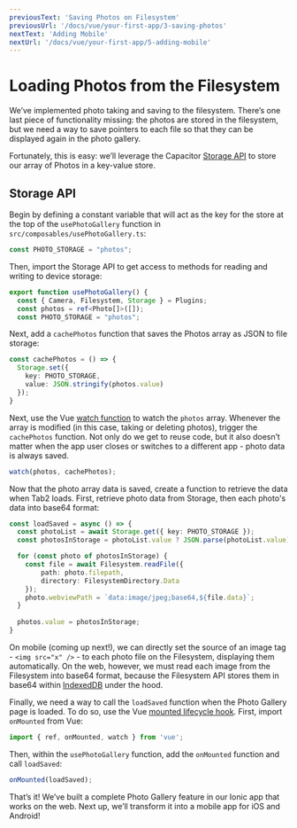 ```yaml
---
previousText: 'Saving Photos on Filesystem'
previousUrl: '/docs/vue/your-first-app/3-saving-photos'
nextText: 'Adding Mobile'
nextUrl: '/docs/vue/your-first-app/5-adding-mobile'
---
```


# Loading Photos from the Filesystem

We’ve implemented photo taking and saving to the filesystem. There’s one last piece of functionality missing: the photos are stored in the filesystem, but we need a way to save pointers to each file so that they can be displayed again in the photo gallery.

Fortunately, this is easy: we’ll leverage the Capacitor [Storage API](https://capacitor.ionicframework.com/docs/apis/storage) to store our array of Photos in a key-value store. 

## Storage API

Begin by defining a constant variable that will act as the key for the store at the top of the `usePhotoGallery` function in `src/composables/usePhotoGallery.ts`:

```typescript
const PHOTO_STORAGE = "photos";
```

Then, import the Storage API to get access to methods for reading and writing to device storage:

```typescript
export function usePhotoGallery() {
  const { Camera, Filesystem, Storage } = Plugins;
  const photos = ref<Photo[]>([]);
  const PHOTO_STORAGE = "photos";
```

Next, add a `cachePhotos` function that saves the Photos array as JSON to file storage:

```typescript
const cachePhotos = () => {
  Storage.set({
    key: PHOTO_STORAGE,
    value: JSON.stringify(photos.value)
  });
}
```

Next, use the Vue [watch function](https://v3.vuejs.org/guide/composition-api-introduction.html#reacting-to-changes-with-watch) to watch the `photos` array. Whenever the array is modified (in this case, taking or deleting photos), trigger the `cachePhotos` function. Not only do we get to reuse code, but it also doesn’t matter when the app user closes or switches to a different app - photo data is always saved.

```typescript
watch(photos, cachePhotos);
```

Now that the photo array data is saved, create a function to retrieve the data when Tab2 loads. First, retrieve photo data from Storage, then each photo's data into base64 format:

```typescript
const loadSaved = async () => {
  const photoList = await Storage.get({ key: PHOTO_STORAGE });
  const photosInStorage = photoList.value ? JSON.parse(photoList.value) : [];

  for (const photo of photosInStorage) {
    const file = await Filesystem.readFile({
        path: photo.filepath,
        directory: FilesystemDirectory.Data
    });
    photo.webviewPath = `data:image/jpeg;base64,${file.data}`;
  }
  
  photos.value = photosInStorage;
}
```

On mobile (coming up next!), we can directly set the source of an image tag - `<img src="x" />` - to each photo file on the Filesystem, displaying them automatically. On the web, however, we must read each image from the Filesystem into base64 format, because the Filesystem API stores them in base64 within [IndexedDB](https://developer.mozilla.org/en-US/docs/Web/API/IndexedDB_API) under the hood.

Finally, we need a way to call the `loadSaved` function when the Photo Gallery page is loaded. To do so, use the Vue [mounted lifecycle hook](https://v3.vuejs.org/guide/composition-api-introduction.html#lifecycle-hook-registration-inside-setup). First, import `onMounted` from Vue:

```typescript
import { ref, onMounted, watch } from 'vue';
```

Then, within the `usePhotoGallery` function, add the `onMounted` function and call `loadSaved`:

```typescript
onMounted(loadSaved);
```

That’s it! We’ve built a complete Photo Gallery feature in our Ionic app that works on the web. Next up, we’ll transform it into a mobile app for iOS and Android!
